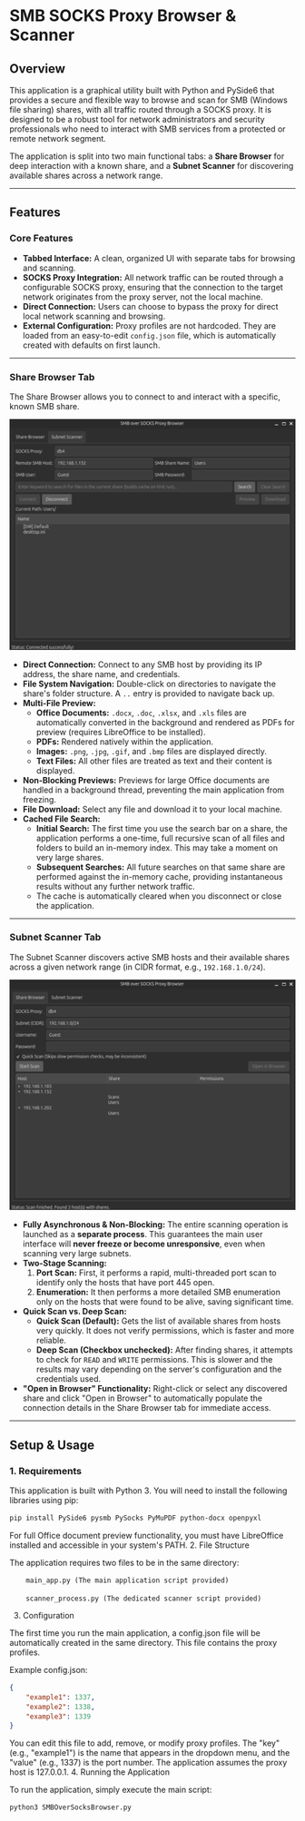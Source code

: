 # SMB SOCKS Proxy Browser & Scanner

## Overview

This application is a graphical utility built with Python and PySide6 that provides a secure and flexible way to browse and scan for SMB (Windows file sharing) shares, with all traffic routed through a SOCKS proxy. It is designed to be a robust tool for network administrators and security professionals who need to interact with SMB services from a protected or remote network segment.

The application is split into two main functional tabs: a **Share Browser** for deep interaction with a known share, and a **Subnet Scanner** for discovering available shares across a network range.

---

## Features

### Core Features
- **Tabbed Interface:** A clean, organized UI with separate tabs for browsing and scanning.
- **SOCKS Proxy Integration:** All network traffic can be routed through a configurable SOCKS proxy, ensuring that the connection to the target network originates from the proxy server, not the local machine.
- **Direct Connection:** Users can choose to bypass the proxy for direct local network scanning and browsing.
- **External Configuration:** Proxy profiles are not hardcoded. They are loaded from an easy-to-edit `config.json` file, which is automatically created with defaults on first launch.

---

### Share Browser Tab
The Share Browser allows you to connect to and interact with a specific, known SMB share.

![Browser tab with example data](https://github.com/LandanJH/SMBOverSocksBrowser/blob/main/Browser.png?raw=true)

- **Direct Connection:** Connect to any SMB host by providing its IP address, the share name, and credentials.
- **File System Navigation:** Double-click on directories to navigate the share's folder structure. A `..` entry is provided to navigate back up.
- **Multi-File Preview:**
  - **Office Documents:** `.docx`, `.doc`, `.xlsx`, and `.xls` files are automatically converted in the background and rendered as PDFs for preview (requires LibreOffice to be installed).
  - **PDFs:** Rendered natively within the application.
  - **Images:** `.png`, `.jpg`, `.gif`, and `.bmp` files are displayed directly.
  - **Text Files:** All other files are treated as text and their content is displayed.
- **Non-Blocking Previews:** Previews for large Office documents are handled in a background thread, preventing the main application from freezing.
- **File Download:** Select any file and download it to your local machine.
- **Cached File Search:**
  - **Initial Search:** The first time you use the search bar on a share, the application performs a one-time, full recursive scan of all files and folders to build an in-memory index. This may take a moment on very large shares.
  - **Subsequent Searches:** All future searches on that same share are performed against the in-memory cache, providing instantaneous results without any further network traffic.
  - The cache is automatically cleared when you disconnect or close the application.

---

### Subnet Scanner Tab
The Subnet Scanner discovers active SMB hosts and their available shares across a given network range (in CIDR format, e.g., `192.168.1.0/24`).

![Scanner tab with example data](https://github.com/LandanJH/SMBOverSocksBrowser/blob/main/Scanner?raw=true)

- **Fully Asynchronous & Non-Blocking:** The entire scanning operation is launched as a **separate process**. This guarantees the main user interface will **never freeze or become unresponsive**, even when scanning very large subnets.
- **Two-Stage Scanning:**
  1.  **Port Scan:** First, it performs a rapid, multi-threaded port scan to identify only the hosts that have port 445 open.
  2.  **Enumeration:** It then performs a more detailed SMB enumeration only on the hosts that were found to be alive, saving significant time.
- **Quick Scan vs. Deep Scan:**
  - **Quick Scan (Default):** Gets the list of available shares from hosts very quickly. It does not verify permissions, which is faster and more reliable.
  - **Deep Scan (Checkbox unchecked):** After finding shares, it attempts to check for `READ` and `WRITE` permissions. This is slower and the results may vary depending on the server's configuration and the credentials used.
- **"Open in Browser" Functionality:** Right-click or select any discovered share and click "Open in Browser" to automatically populate the connection details in the Share Browser tab for immediate access.

---

## Setup & Usage

### 1. Requirements
This application is built with Python 3. You will need to install the following libraries using pip:
```bash
pip install PySide6 pysmb PySocks PyMuPDF python-docx openpyxl
```
For full Office document preview functionality, you must have LibreOffice installed and accessible in your system's PATH.
2. File Structure

The application requires two files to be in the same directory:
```
    main_app.py (The main application script provided)

    scanner_process.py (The dedicated scanner script provided)
```
3. Configuration

The first time you run the main application, a config.json file will be automatically created in the same directory. This file contains the proxy profiles.

Example config.json:
```json
{
    "example1": 1337,
    "example2": 1338,
    "example3": 1339
}
```
You can edit this file to add, remove, or modify proxy profiles. The "key" (e.g., "example1") is the name that appears in the dropdown menu, and the "value" (e.g., 1337) is the port number. The application assumes the proxy host is 127.0.0.1.
4. Running the Application

To run the application, simply execute the main script:
```bash
python3 SMBOverSocksBrowser.py
```
